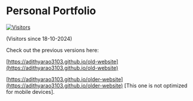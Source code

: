 # Personal Portfolio

[![Visitors](https://visitor-counter-adithyarao3103.vercel.app/show?name=adithyarao3103)](https://visitor-counter-adithyarao3103.vercel.app)

(Visitors since 18-10-2024)

Check out the previous versions here:

[https://adithyarao3103.github.io/old-website](https://adithyarao3103.github.io/old-website)

[https://adithyarao3103.github.io/older-website](https://adithyarao3103.github.io/older-website) [This one is not optimized for mobile devices].
